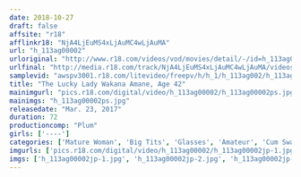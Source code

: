 ```yaml
---
date: 2018-10-27
draft: false
affsite: "r18"
afflinkr18: "NjA4LjEuMS4xLjAuMC4wLjAuMA"
url: "h_113ag00002"
urloriginal: "http://www.r18.com/videos/vod/movies/detail/-/id=h_113ag00002"
urlfinal: "http://media.r18.com/track/NjA4LjEuMS4xLjAuMC4wLjAuMA/videos/vod/movies/detail/-/id=h_113ag00002"
samplevid: "awspv3001.r18.com/litevideo/freepv/h/h_1/h_113ag002/h_113ag002_dmb_w.mp4"
title: "The Lucky Lady Wakana Amane, Age 42"
mainimgurl: "pics.r18.com/digital/video/h_113ag00002/h_113ag00002ps.jpg"
mainimgs: "h_113ag00002ps.jpg"
releasedate: "Mar. 23, 2017"
duration: 72
productioncomp: "Plum"
girls: ['----']
categories: ['Mature Woman', 'Big Tits', 'Glasses', 'Amateur', 'Cum Swallowing', 'Hypnotism', 'Hi-Def']
imgurls: ['pics.r18.com/digital/video/h_113ag00002/h_113ag00002jp-1.jpg', 'pics.r18.com/digital/video/h_113ag00002/h_113ag00002jp-2.jpg', 'pics.r18.com/digital/video/h_113ag00002/h_113ag00002jp-3.jpg', 'pics.r18.com/digital/video/h_113ag00002/h_113ag00002jp-4.jpg', 'pics.r18.com/digital/video/h_113ag00002/h_113ag00002jp-5.jpg', 'pics.r18.com/digital/video/h_113ag00002/h_113ag00002jp-6.jpg', 'pics.r18.com/digital/video/h_113ag00002/h_113ag00002jp-7.jpg', 'pics.r18.com/digital/video/h_113ag00002/h_113ag00002jp-8.jpg', 'pics.r18.com/digital/video/h_113ag00002/h_113ag00002jp-9.jpg', 'pics.r18.com/digital/video/h_113ag00002/h_113ag00002jp-10.jpg', 'pics.r18.com/digital/video/h_113ag00002/h_113ag00002jp-11.jpg', 'pics.r18.com/digital/video/h_113ag00002/h_113ag00002jp-12.jpg', 'pics.r18.com/digital/video/h_113ag00002/h_113ag00002jp-13.jpg', 'pics.r18.com/digital/video/h_113ag00002/h_113ag00002jp-14.jpg', 'pics.r18.com/digital/video/h_113ag00002/h_113ag00002jp-15.jpg', 'pics.r18.com/digital/video/h_113ag00002/h_113ag00002jp-16.jpg', 'pics.r18.com/digital/video/h_113ag00002/h_113ag00002jp-17.jpg', 'pics.r18.com/digital/video/h_113ag00002/h_113ag00002jp-18.jpg', 'pics.r18.com/digital/video/h_113ag00002/h_113ag00002jp-19.jpg', 'pics.r18.com/digital/video/h_113ag00002/h_113ag00002jp-20.jpg']
imgs: ['h_113ag00002jp-1.jpg', 'h_113ag00002jp-2.jpg', 'h_113ag00002jp-3.jpg', 'h_113ag00002jp-4.jpg', 'h_113ag00002jp-5.jpg', 'h_113ag00002jp-6.jpg', 'h_113ag00002jp-7.jpg', 'h_113ag00002jp-8.jpg', 'h_113ag00002jp-9.jpg', 'h_113ag00002jp-10.jpg', 'h_113ag00002jp-11.jpg', 'h_113ag00002jp-12.jpg', 'h_113ag00002jp-13.jpg', 'h_113ag00002jp-14.jpg', 'h_113ag00002jp-15.jpg', 'h_113ag00002jp-16.jpg', 'h_113ag00002jp-17.jpg', 'h_113ag00002jp-18.jpg', 'h_113ag00002jp-19.jpg', 'h_113ag00002jp-20.jpg']
---
```

